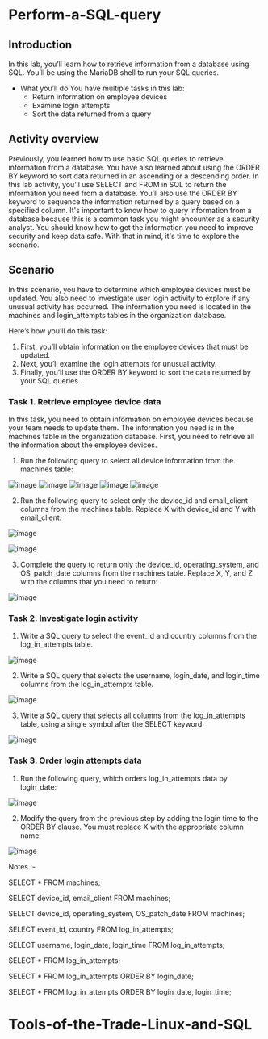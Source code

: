 # Perform-a-SQL-query

## Introduction
In this lab, you’ll learn how to retrieve information from a database using SQL. You’ll be using the MariaDB shell to run your SQL queries.

- What you’ll do
You have multiple tasks in this lab:
  - Return information on employee devices
  - Examine login attempts
  - Sort the data returned from a query
 
## Activity overview
Previously, you learned how to use basic SQL queries to retrieve information from a database. You have also learned about using the ORDER BY keyword to sort data returned in an ascending or a descending order.
In this lab activity, you’ll use SELECT and FROM in SQL to return the information you need from a database. You’ll also use the ORDER BY keyword to sequence the information returned by a query based on a specified column.
It's important to know how to query information from a database because this is a common task you might encounter as a security analyst. You should know how to get the information you need to improve security and keep data safe.
With that in mind, it's time to explore the scenario.

## Scenario
In this scenario, you have to determine which employee devices must be updated. You also need to investigate user login activity to explore if any unusual activity has occurred.
The information you need is located in the machines and login_attempts tables in the organization database.

Here’s how you’ll do this task: 
1. First, you’ll obtain information on the employee devices that must be updated.
2. Next, you’ll examine the login attempts for unusual activity.
3. Finally, you’ll use the ORDER BY keyword to sort the data returned by your SQL queries.

### Task 1. Retrieve employee device data
In this task, you need to obtain information on employee devices because your team needs to update them. The information you need is in the machines table in the organization database.
First, you need to retrieve all the information about the employee devices.

1. Run the following query to select all device information from the machines table:

![image](https://github.com/roulthegr8/Perform-a-SQL-query/assets/90126847/eef65cd9-c2f2-4bbc-aed3-8797af86fab1)
![image](https://github.com/roulthegr8/Perform-a-SQL-query/assets/90126847/a657b6e3-6b3e-488e-9bb5-9dab3de7fa32)
![image](https://github.com/roulthegr8/Perform-a-SQL-query/assets/90126847/351e0aae-fd57-43ac-8ba1-a49ce1d09f26)
![image](https://github.com/roulthegr8/Perform-a-SQL-query/assets/90126847/3932d6b4-9f92-40c3-8532-26643c461790)
![image](https://github.com/roulthegr8/Perform-a-SQL-query/assets/90126847/58058ab0-3dc2-4bcc-ba2c-f25b9b15e4cd)

2. Run the following query to select only the device_id and email_client columns from the machines table. Replace X with device_id and Y with email_client:

![image](https://github.com/roulthegr8/Perform-a-SQL-query/assets/90126847/39c25141-8b0a-4bba-b12d-08d769b72fc0)


![image](https://github.com/roulthegr8/Perform-a-SQL-query/assets/90126847/0e85a15a-34b3-4d0c-9811-d6934a83fefa)


3. Complete the query to return only the device_id, operating_system, and OS_patch_date columns from the machines table. Replace X, Y, and Z with the columns that you need to return:

![image](https://github.com/roulthegr8/Perform-a-SQL-query/assets/90126847/7570d4fe-74a4-4edf-8cf7-477584facc61)


### Task 2. Investigate login activity

1. Write a SQL query to select the event_id and country columns from the log_in_attempts table.

![image](https://github.com/roulthegr8/Perform-a-SQL-query/assets/90126847/b6efb639-d8c4-46d2-b7c2-c3b3d237461b)

2. Write a SQL query that selects the username, login_date, and login_time columns from the log_in_attempts table.

![image](https://github.com/roulthegr8/Perform-a-SQL-query/assets/90126847/b252703c-4e9e-452e-843f-43430490de95)

3. Write a SQL query that selects all columns from the log_in_attempts table, using a single symbol after the SELECT keyword.

![image](https://github.com/roulthegr8/Perform-a-SQL-query/assets/90126847/83b5ef3d-642c-4e8e-b252-ae49857531c6)

### Task 3. Order login attempts data

1. Run the following query, which orders log_in_attempts data by login_date:

![image](https://github.com/roulthegr8/Perform-a-SQL-query/assets/90126847/2b34dd54-6e2d-40fc-8c9f-41f3d13e0f2e)

2. Modify the query from the previous step by adding the login time to the ORDER BY clause. You must replace X with the appropriate column name:

![image](https://github.com/roulthegr8/Perform-a-SQL-query/assets/90126847/bb4c70c7-abb1-4f58-9513-7384c099855a)

Notes :-

SELECT *
FROM machines;

SELECT device_id, email_client
FROM machines;

SELECT device_id, operating_system, OS_patch_date
FROM machines;

SELECT event_id, country
FROM log_in_attempts;

SELECT username, login_date, login_time
FROM log_in_attempts;

SELECT *
FROM log_in_attempts;

SELECT *
FROM log_in_attempts
ORDER BY login_date;

SELECT *
FROM log_in_attempts
ORDER BY login_date, login_time;





# Tools-of-the-Trade-Linux-and-SQL
 
